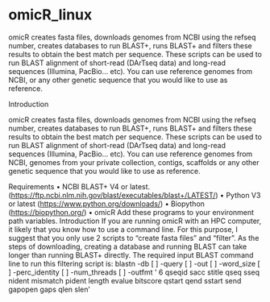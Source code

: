 # omicR_linux
omicR creates fasta files, downloads genomes from NCBI using the refseq number, creates databases to run BLAST+, runs BLAST+ and filters these results to obtain the best match per sequence.  These scripts can be used to run BLAST alignment of short-read (DArTseq data) and long-read sequences (Illumina, PacBio… etc). You can use reference genomes from NCBI, or any other genetic sequence that you would like to use as reference. 

Introduction

omicR creates fasta files, downloads genomes from NCBI using the refseq number, creates databases to run BLAST+, runs BLAST+ and filters these results to obtain the best match per sequence. 
These scripts can be used to run BLAST alignment of short-read (DArTseq data) and long-read sequences (Illumina, PacBio… etc). You can use reference genomes from NCBI, genomes from your private collection, contigs, scaffolds or any other genetic sequence that you would like to use as reference. 

Requirements
•	NCBI BLAST+ V4 or latest. (https://ftp.ncbi.nlm.nih.gov/blast/executables/blast+/LATEST/)
•	Python V3 or latest (https://www.python.org/downloads/) 
•	Biopython (https://biopython.org/) 
•	omicR 
Add these programs to your environment path variables.
Introduction
If you are running omicR with an HPC computer, it likely that you know how to use a command line. For this purpose, I suggest that you only use 2 scripts to “create fasta files” and “filter”. As the steps of downloading, creating a database and running BLAST can take longer than running BLAST+ directly. 
The required input BLAST command line to run this filtering script is:
blastn -db [ ] -query [ ] -out [ ] -word_size [ ] -perc_identity [ ] -num_threads [ ] -outfmt ' 6 qseqid sacc stitle qseq sseq nident mismatch pident length evalue bitscore qstart qend sstart send gapopen gaps qlen slen’
